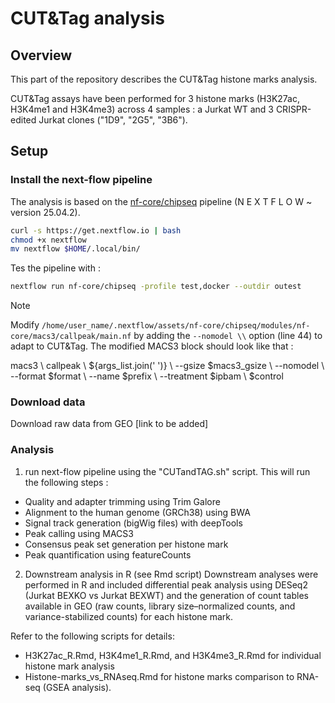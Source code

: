 # CUT&Tag analysis

## Overview

This part of the repository describes the CUT&Tag histone marks analysis.

CUT&Tag assays have been performed for 3 histone marks (H3K27ac, H3K4me1 and H3K4me3) across 4 samples : a Jurkat WT and 3 CRISPR-edited Jurkat clones ("1D9", "2G5", "3B6").


## Setup
### Install the next-flow pipeline

The analysis is based on the [nf-core/chipseq](https://nf-co.re/chipseq) pipeline (N E X T F L O W   ~  version 25.04.2).  

```bash
curl -s https://get.nextflow.io | bash
chmod +x nextflow
mv nextflow $HOME/.local/bin/
````

Tes the pipeline with :
```bash
nextflow run nf-core/chipseq -profile test,docker --outdir outest
```

> [!NOTE]  
> Modify `/home/user_name/.nextflow/assets/nf-core/chipseq/modules/nf-core/macs3/callpeak/main.nf` by adding the `--nomodel \\` option (line 44) to adapt to CUT&Tag.
The modified MACS3 block should look like that : 
>
>    macs3 \\
>        callpeak \\
>        ${args_list.join(' ')} \\
>        --gsize $macs3_gsize \\
>        --nomodel \\
>        --format $format \\
>        --name $prefix \\
>        --treatment $ipbam \\
>        $control
>

### Download data
Download raw data from GEO [link to be added]

### Analysis
1) run next-flow pipeline using the "CUTandTAG.sh" script. 
This will run the following steps : 
* Quality and adapter trimming using Trim Galore
* Alignment to the human genome (GRCh38) using BWA
* Signal track generation (bigWig files) with deepTools
* Peak calling using MACS3
* Consensus peak set generation per histone mark
* Peak quantification using featureCounts


2) Downstream analysis in R (see Rmd script)
Downstream analyses were performed in R and included differential peak analysis using DESeq2 (Jurkat BEXKO vs Jurkat BEXWT) and the generation of count tables available in GEO (raw counts, library size–normalized counts, and variance-stabilized counts) for each histone mark.

Refer to the following scripts for details:
* H3K27ac_R.Rmd, H3K4me1_R.Rmd, and H3K4me3_R.Rmd for individual histone mark analysis
* Histone-marks_vs_RNAseq.Rmd for histone marks comparison to RNA-seq (GSEA analysis).



